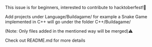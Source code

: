 This issue is for beginners, interested to contribute to hacktoberfest!🚀

Add projects under Language/Buildagame/ for example a Snake Game implemented in C++ will go under the folder C++/Buildagame/

(Note: Only files added in the mentioned way will be merged)⚠

Check out README.md for more details
